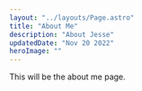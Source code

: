 ```yaml
---
layout: "../layouts/Page.astro"
title: "About Me"
description: "About Jesse"
updatedDate: "Nov 20 2022"
heroImage: ""
---
```


This will be the about me page.
